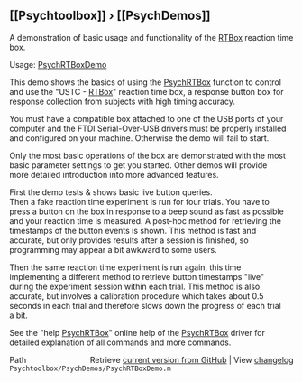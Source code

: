 ## [[Psychtoolbox]] &#8250; [[PsychDemos]]

A demonstration of basic usage and functionality of the [RTBox](RTBox) reaction time box.  
  
Usage: [PsychRTBoxDemo](PsychRTBoxDemo)  
  
This demo shows the basics of using the [PsychRTBox](PsychRTBox) function to control  
and use the "USTC - [RTBox](RTBox)" reaction time box, a response button box for  
response collection from subjects with high timing accuracy.  
  
You must have a compatible box attached to one of the USB ports of your  
computer and the FTDI Serial-Over-USB drivers must be properly installed  
and configured on your machine. Otherwise the demo will fail to start.  
  
Only the most basic operations of the box are demonstrated with the most  
basic parameter settings to get you started. Other demos will provide  
more detailed introduction into more advanced features.  
  
First the demo tests & shows basic live button queries.  
Then a fake reaction time experiment is run for four trials. You have to  
press a button on the box in response to a beep sound as fast as possible  
and your reaction time is measured. A post-hoc method for retrieving the  
timestamps of the button events is shown. This method is fast and  
accurate, but only provides results after a session is finished, so  
programming may appear a bit awkward to some users.  
  
Then the same reaction time experiment is run again, this time  
implementing a different method to retrieve button timestamps "live"  
during the experiment session within each trial. This method is also  
accurate, but involves a calibration procedure which takes about 0.5  
seconds in each trial and therefore slows down the progress of each trial  
a bit.  
  
See the "help [PsychRTBox](PsychRTBox)" online help of the [PsychRTBox](PsychRTBox) driver for  
detailed explanation of all commands and more commands.  
  




<div class="code_header" style="text-align:right;">
  <span style="float:left;">Path&nbsp;&nbsp;</span> <span class="counter">Retrieve <a href=
  "https://raw.github.com/Psychtoolbox-3/Psychtoolbox-3/beta/Psychtoolbox/PsychDemos/PsychRTBoxDemo.m">current version from GitHub</a> | View <a href=
  "https://github.com/Psychtoolbox-3/Psychtoolbox-3/commits/beta/Psychtoolbox/PsychDemos/PsychRTBoxDemo.m">changelog</a></span>
</div>
<div class="code">
  <code>Psychtoolbox/PsychDemos/PsychRTBoxDemo.m</code>
</div>

